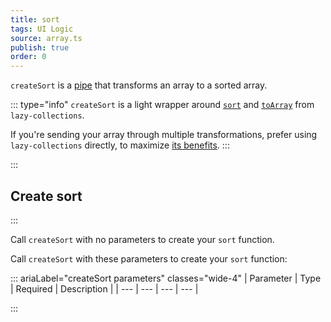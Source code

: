 ```yaml
---
title: sort
tags: UI Logic
source: array.ts
publish: true
order: 0
---
```


`createSort` is a [pipe](/docs/logic/pipes-overview) that transforms an array to a sorted array.

::: type="info"
`createSort` is a light wrapper around [`sort`](https://github.com/RobinMalfait/lazy-collections#sort) and [`toArray`](https://github.com/RobinMalfait/lazy-collections#toarray) from `lazy-collections`.

If you're sending your array through multiple transformations, prefer using `lazy-collections` directly, to maximize [its benefits](https://alexvipond.dev/blog/im-obsessed-with-lazy-collections).
:::


:::
## Create sort
:::

Call `createSort` with no parameters to create your `sort` function.

Call `createSort` with these parameters to create your `sort` function:

::: ariaLabel="createSort parameters" classes="wide-4"
| Parameter | Type | Required | Description |
| --- | --- | --- | --- |

:::

